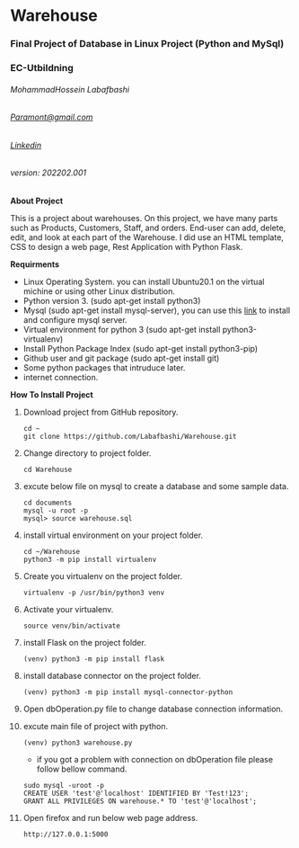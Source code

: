 # Warehouse
### Final Project of Database in Linux Project (Python and MySql)
### EC-Utbildning
###### MohammadHossein Labafbashi
###### Paramont@gmail.com
###### [Linkedin](https://www.linkedin.com/in/labafbashi)
###### version: 202202.001

**About Project**

This is a project about warehouses. On this project, we have many parts such as Products, Customers, Staff, and orders. End-user can add, delete, edit, and look at each part of the Warehouse. I did use an HTML template, CSS to design a web page, Rest Application with Python Flask.

**Requirments**

- Linux Operating System.
	you can install Ubuntu20.1 on the virtual michine or using other Linux distribution.
- Python version 3. (sudo apt-get install python3)
- Mysql (sudo apt-get install mysql-server), you can use this [link](https://www.digitalocean.com/community/tutorials/how-to-install-mysql-on-ubuntu-20-04) to install and configure mysql server.
- Virtual environment for python 3 (sudo apt-get install python3-virtualenv)
- Install Python Package Index (sudo apt-get install python3-pip)
- Github user and git package (sudo apt-get install git)
- Some python packages that intruduce later.
- internet connection.

**How To Install Project**

 1. Download project from GitHub repository.
	````
	cd ~
	git clone https://github.com/Labafbashi/Warehouse.git
	````
 2. Change directory to project folder.
	````
	cd Warehouse
	````
 3. excute below file on mysql to create a database and some sample data.
	````
	cd documents
	mysql -u root -p
	mysql> source warehouse.sql
	````
 4. install virtual environment on your project folder.
	````
	cd ~/Warehouse
	python3 -m pip install virtualenv
	````
 5. Create you virtualenv on the project folder.
	````
	virtualenv -p /usr/bin/python3 venv
	````
 6. Activate your virtualenv.
	````
	source venv/bin/activate
	````
 7. install Flask on the project folder.
	````
	(venv) python3 -m pip install flask
	````
 8. install database connector on the project folder.
	````
	(venv) python3 -m pip install mysql-connector-python
	````
 9. Open dbOperation.py file to change database connection information.
 
10. excute main file of project with python.
	````
	(venv) python3 warehouse.py
	````
	- if you got a problem with connection on dbOperation file please follow bellow command.
	````
	sudo mysql -uroot -p
	CREATE USER 'test'@'localhost' IDENTIFIED BY 'Test!123';
	GRANT ALL PRIVILEGES ON warehouse.* TO 'test'@'localhost';
	````
11. Open firefox and run below web page address.
	````
	http://127.0.0.1:5000
	````

